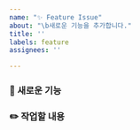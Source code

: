 ```yaml
---
name: "✨ Feature Issue"
about: "\b새로운 기능을 추가합니다."
title: ''
labels: feature
assignees: ''

---
```


### 🎯 새로운 기능

### ✏️ 작업할 내용
